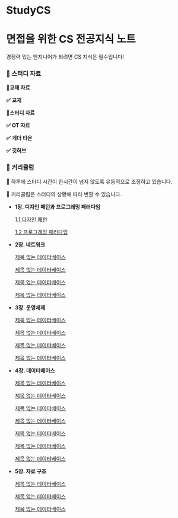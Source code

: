 # StudyCS
# 면접을 위한 CS 전공지식 노트

경쟁력 있는 엔지니어가 되려면 CS 지식은 필수입니다!



### 🔨  스터디 자료

💪**교재 자료**

**✅ 교재**

[](https://product.kyobobook.co.kr/detail/S000001834833?utm_source=google&utm_medium=cpc&utm_campaign=googleSearch&gad_source=1&gclid=CjwKCAiA5L2tBhBTEiwAdSxJXxYItoeSJuTts-9gTadoTnnSK5enPn0am1xbfbEpViuyfkXcHbpn-BoCttYQAvD_BwE)

💪**스터디 자료**

**✅ OT 자료**

**✅ 게더 타운**

**✅ 깃허브**

### 🔨  커리큘럼

🫡 하루에 스터디 시간이 한시간이 넘지 않도록 유동적으로 조정하고 있습니다.

🫡 커리큘럼은 스터디의 상황에 따라 변할 수 있습니다.

- **1장. 디자인 패턴과 프로그래밍 패러다임**
    
    [1.1 디자인 패턴](https://www.notion.so/0fa463637d96420690932f5458568df5?pvs=21)
    
    [1.2 프로그래밍 패러다임](https://www.notion.so/8834ba528d0945149e25e16357f059a1?pvs=21)
    
- **2장. 네트워크**
    
    [제목 없는 데이터베이스](https://www.notion.so/ed2f07a7a2024ddd89ce68c819d46f4f?pvs=21)
    
    [제목 없는 데이터베이스](https://www.notion.so/0db76d05c36d4d57a37a02722d5d8ce9?pvs=21)
    
    [제목 없는 데이터베이스](https://www.notion.so/e015567f9ee344e097ecc9bbb1bcb16e?pvs=21)
    
    [제목 없는 데이터베이스](https://www.notion.so/0569be4970354b7ea593af65b4f0e867?pvs=21)
    
- **3장. 운영체제**
    
    [제목 없는 데이터베이스](https://www.notion.so/e3b6d63a81794570967817a5f83b1b78?pvs=21)
    
    [제목 없는 데이터베이스](https://www.notion.so/b9d81fb9fac64671a605fe1a6162857a?pvs=21)
    
    [제목 없는 데이터베이스](https://www.notion.so/ab804ef559b74cb99b28ad1343803396?pvs=21)
    
    [제목 없는 데이터베이스](https://www.notion.so/2029865b504f4517be601870086b3551?pvs=21)
    
- **4장. 데이터베이스**
    
    [제목 없는 데이터베이스](https://www.notion.so/ec6a5a2f2e894858b135a809a082a585?pvs=21)
    
    [제목 없는 데이터베이스](https://www.notion.so/e96b102a49b34d0f90d85342fd9dccc9?pvs=21)
    
    [제목 없는 데이터베이스](https://www.notion.so/f7c1f1600d0a481ca0827f6f552681b1?pvs=21)
    
    [제목 없는 데이터베이스](https://www.notion.so/771281d9ae9b4bf98bac42db44424068?pvs=21)
    
    [제목 없는 데이터베이스](https://www.notion.so/6d0244b30575452f87f706acaa1621da?pvs=21)
    
    [제목 없는 데이터베이스](https://www.notion.so/87a99ea948dd4a9ea613e6eb23c263f6?pvs=21)
    
    [제목 없는 데이터베이스](https://www.notion.so/1c4bcce6b99642879b9aff7e71e703dc?pvs=21)
    
- **5장. 자료 구조**
    
    [제목 없는 데이터베이스](https://www.notion.so/3a9e569a16454c8b8215bb609bf01733?pvs=21)
    
    [제목 없는 데이터베이스](https://www.notion.so/c8927cee0ed448e1831bcc980e1b8d07?pvs=21)
    
    [제목 없는 데이터베이스](https://www.notion.so/777753d4fcf3416b82bf51de851ac676?pvs=21)

